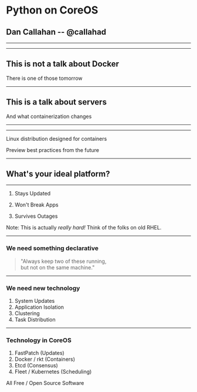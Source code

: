 # Python on CoreOS

## Dan Callahan -- @callahad

---

<!-- .slide: data-background-size="80%" data-background-image="i/vector_v-dark-trans.svg" -->

***

<!-- .slide: data-background-size="80%" data-background-image="i/vector_v-dark-trans-dim.svg" -->

## This is not a talk about Docker

There is one of those tomorrow

***

## This is a talk about servers

And what containerization changes

***

<!-- .slide: data-background-size="40%" data-background-image="i/coreos-wordmark-vert-color-white.svg" -->

***

<!-- .slide: data-background-size="40%" data-background-image="i/coreos-wordmark-vert-color-transparent.svg" -->

Linux distribution designed for containers

Preview best practices from the future
<!-- .element: class="fragment" -->

---

## What's your ideal platform?

***

1. Stays Updated

2. Won't Break Apps

3. Survives Outages

Note: This is actually *really hard!* Think of the folks on old RHEL.

***

### We need something declarative

> "Always keep two of these running, <br> but not on the same machine."

***

### We need new technology

1. System Updates        <!-- .element: class="fragment" -->
2. Application Isolation <!-- .element: class="fragment" -->
3. Clustering            <!-- .element: class="fragment" -->
4. Task Distribution     <!-- .element: class="fragment" -->

---

### Technology in CoreOS

1. FastPatch (Updates)             <!-- .element: class="fragment" -->
2. Docker / rkt (Containers)       <!-- .element: class="fragment" -->
3. Etcd (Consensus)                <!-- .element: class="fragment" -->
4. Fleet / Kubernetes (Scheduling) <!-- .element: class="fragment" -->

All Free / Open Source Software    <!-- .element: class="fragment" -->
